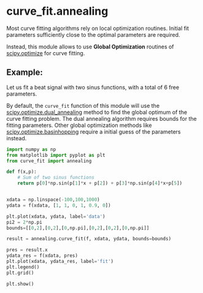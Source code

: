 curve_fit.annealing
===================

Most curve fitting algorithms rely on local optimization routines. Initial fit parameters sufficiently close to the optimal parameters are required.

Instead, this module allows to use  **Global Optimization** routines of [scipy.optimize] for curve fitting.


Example: 
-------

Let us fit a beat signal with two sinus functions, with a total of 6 free parameters.

By default, the `curve_fit` function of this module will use the [scipy.optimize.dual_annealing] method to find the global optimum of the curve fitting problem. The dual annealing algorithm requires bounds for the fitting parameters.
Other global optimization methods like [scipy.optimize.basinhopping] require a initial guess of the parameters instead.


```python
import numpy as np
from matplotlib import pyplot as plt
from curve_fit import annealing

def f(x,p):
    # Sum of two sinus functions
    return p[0]*np.sin(p[1]*x + p[2]) + p[3]*np.sin(p[4]*x+p[5])


xdata = np.linspace(-100,100,1000)
ydata = f(xdata, [1, 1, 0, 1, 0.9, 0])

plt.plot(xdata, ydata, label='data')
pi2 = 2*np.pi
bounds=[[0,2],[0,2],[0,np.pi],[0,2],[0,2],[0,np.pi]]

result = annealing.curve_fit(f, xdata, ydata, bounds=bounds)

pres = result.x
ydata_res = f(xdata, pres)
plt.plot(xdata, ydata_res, label='fit')
plt.legend()
plt.grid()

plt.show()
```

[scipy.optimize.dual_annealing]: https://docs.scipy.org/doc/scipy/reference/generated/scipy.optimize.dual_annealing.html
[scipy.optimize.basinhopping]: https://docs.scipy.org/doc/scipy/reference/generated/scipy.optimize.basinhopping.html
[scipy.optimize]: https://docs.scipy.org/doc/scipy/reference/optimize.html